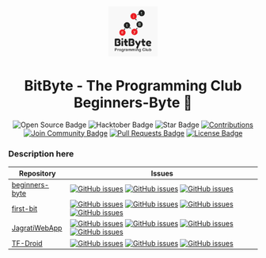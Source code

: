 <p align="center">
    <a href="https://github.com/BitByte-TPC">
        <img src="assets/bitbyte.png" width="20%">
    </a>
</p>

<h1 align="center"> 
    BitByte - The Programming Club
    <br>
    Beginners-Byte 🎉
</h1>

<div align="center">
<img src="https://firstcontributions.github.io/open-source-badges/badges/open-source-v1/open-source.svg" alt="Open Source Badge"/>
<img src="https://img.shields.io/badge/hacktoberfest-2020-blueviolet" alt="Hacktober Badge"/>
<img src="https://img.shields.io/static/v1?label=%F0%9F%8C%9F&message=If%20Useful&style=style=flat&color=BC4E99" alt="Star Badge"/>
<a href="https://github.com/BitByte-TPC" ><img src="https://img.shields.io/badge/Contributions-welcome-violet.svg?style=flat&logo=git" alt="Contributions" /></a>
<a href="https://discord.gg/42KgFmJ"><img src="https://img.shields.io/discord/752209830290260101?style=flat&label=Join%20Community&color=7289DA" alt="Join Community Badge"/></a>
<a href="https://github.com/BitByte-TPC/beginners-byte/pulls"><img src="https://img.shields.io/github/issues-pr/BitByte-TPC/beginners-byte" alt="Pull Requests Badge"/></a>
<a href="https://github.com/BitByte-TPC/beginners-byte/blob/master/LICENSE"><img src="https://img.shields.io/github/license/BitByte-TPC/beginners-byte?color=2b9348" alt="License Badge"/></a>
</div>

### Description here

| Repository  | Issues  |
|---|---|
| [beginners-byte](https://github.com/BitByte-TPC/beginners-byte) | [![GitHub issues](https://img.shields.io/github/issues/BitByte-TPC/beginners-byte?color=pink&logo=github)](https://github.com/BitByte-TPC/beginners-byte/issues) [![GitHub issues](https://img.shields.io/github/issues/BitByte-TPC/beginners-byte/first-timers-only?color=pink&logo=github)](https://github.com/BitByte-TPC/beginners-byte/issues?q=is%3Aissue+is%3Aopen+label%3A%22first-timers-only%22) [![GitHub issues](https://img.shields.io/github/issues/BitByte-TPC/beginners-byte/good%20first%20issue?color=pink&logo=github)](https://github.com/BitByte-TPC/beginners-byte/issues?q=is%3Aissue+is%3Aopen+label%3A%22good+first+issue%22) |
| [first-bit](https://github.com/BitByte-TPC/first-bit) | [![GitHub issues](https://img.shields.io/github/issues/BitByte-TPC/first-bit?color=pink&logo=github)](https://github.com/BitByte-TPC/first-bit/issues) [![GitHub issues](https://img.shields.io/github/issues/BitByte-TPC/first-bit/first-timers-only?color=pink&logo=github)](https://github.com/BitByte-TPC/first-bit/issues?q=is%3Aissue+is%3Aopen+label%3A%22first-timers-only%22) [![GitHub issues](https://img.shields.io/github/issues/BitByte-TPC/first-bit/good%20first%20issue?color=pink&logo=github)](https://github.com/BitByte-TPC/first-bit/issues?q=is%3Aissue+is%3Aopen+label%3A%22good+first+issue%22) [![GitHub issues](https://img.shields.io/github/issues/BitByte-TPC/first-bit/help%20wanted?color=pink&logo=github)](https://github.com/BitByte-TPC/first-bit/issues?q=is%3Aissue+is%3Aopen+label%3A%22help+wanted%22) |
| [JagratiWebApp](https://github.com/garg3133/JagratiWebApp) | [![GitHub issues](https://img.shields.io/github/issues/garg3133/JagratiWebApp?color=pink&logo=github)](https://github.com/garg3133/JagratiWebApp/issues) [![GitHub issues](https://img.shields.io/github/issues/garg3133/JagratiWebApp/first-timers-only?color=pink&logo=github)](https://github.com/garg3133/JagratiWebApp/issues?q=is%3Aissue+is%3Aopen+label%3A%22first-timers-only%22) [![GitHub issues](https://img.shields.io/github/issues/garg3133/JagratiWebApp/good%20first%20issue?color=pink&logo=github)](https://github.com/garg3133/JagratiWebApp/issues?q=is%3Aissue+is%3Aopen+label%3A%22good+first+issue%22) [![GitHub issues](https://img.shields.io/github/issues/garg3133/JagratiWebApp/help%20wanted?color=pink&logo=github)](https://github.com/garg3133/JagratiWebApp/issues?q=is%3Aissue+is%3Aopen+label%3A%22help+wanted%22) |
| [TF-Droid](https://github.com/ROBOTICS-CLUB-IIITDMJ/TF-Droid) | [![GitHub issues](https://img.shields.io/github/issues/ROBOTICS-CLUB-IIITDMJ/TF-Droid?color=pink&logo=github)](https://github.com/ROBOTICS-CLUB-IIITDMJ/TF-Droid/issues) [![GitHub issues](https://img.shields.io/github/issues/ROBOTICS-CLUB-IIITDMJ/TF-Droid/first-timers-only?color=pink&logo=github)](https://github.com/ROBOTICS-CLUB-IIITDMJ/TF-Droid/issues?q=is%3Aissue+is%3Aopen+label%3A%22first-timers-only%22) [![GitHub issues](https://img.shields.io/github/issues/ROBOTICS-CLUB-IIITDMJ/TF-Droid/good%20first%20issue?color=pink&logo=github)](https://github.com/ROBOTICS-CLUB-IIITDMJ/TF-Droid/issues?q=is%3Aissue+is%3Aopen+label%3A%22good+first+issue%22) |
